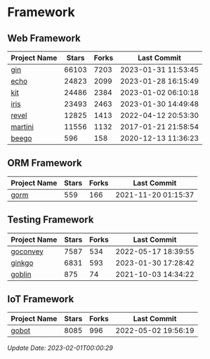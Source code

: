 # Framework

## Web Framework
| Project Name | Stars | Forks | Last Commit |
| ------------ | ----- | ----- | ----------- |
| [gin](https://github.com/gin-gonic/gin) | 66103 | 7203 | 2023-01-31 11:53:45 |
| [echo](https://github.com/labstack/echo) | 24823 | 2099 | 2023-01-28 16:15:49 |
| [kit](https://github.com/go-kit/kit) | 24486 | 2384 | 2023-01-02 06:10:18 |
| [iris](https://github.com/kataras/iris) | 23493 | 2463 | 2023-01-30 14:49:48 |
| [revel](https://github.com/revel/revel) | 12825 | 1413 | 2022-04-12 20:53:30 |
| [martini](https://github.com/go-martini/martini) | 11556 | 1132 | 2017-01-21 21:58:54 |
| [beego](https://github.com/astaxie/beego) | 596 | 158 | 2020-12-13 11:36:23 |

## ORM Framework
| Project Name | Stars | Forks | Last Commit |
| ------------ | ----- | ----- | ----------- |
| [gorm](https://github.com/jinzhu/gorm) | 559 | 166 | 2021-11-20 01:15:37 |

## Testing Framework
| Project Name | Stars | Forks | Last Commit |
| ------------ | ----- | ----- | ----------- |
| [goconvey](https://github.com/smartystreets/goconvey) | 7587 | 534 | 2022-05-17 18:39:55 |
| [ginkgo](https://github.com/onsi/ginkgo) | 6831 | 593 | 2023-01-30 17:28:42 |
| [goblin](https://github.com/franela/goblin) | 875 | 74 | 2021-10-03 14:34:22 |

## IoT Framework
| Project Name | Stars | Forks | Last Commit |
| ------------ | ----- | ----- | ----------- |
| [gobot](https://github.com/hybridgroup/gobot) | 8085 | 996 | 2022-05-02 19:56:19 |

*Update Date: 2023-02-01T00:00:29*